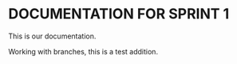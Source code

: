 # DOCUMENTATION FOR SPRINT 1

This is our documentation.

Working with branches, this is a test addition.
